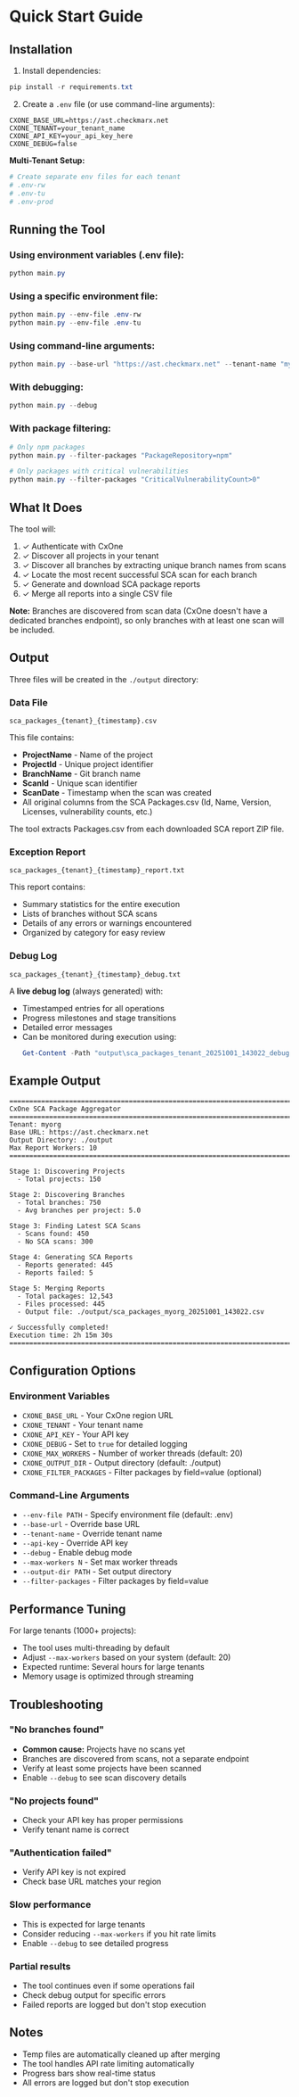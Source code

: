 # Quick Start Guide

## Installation

1. Install dependencies:
```powershell
pip install -r requirements.txt
```

2. Create a `.env` file (or use command-line arguments):
```
CXONE_BASE_URL=https://ast.checkmarx.net
CXONE_TENANT=your_tenant_name
CXONE_API_KEY=your_api_key_here
CXONE_DEBUG=false
```

**Multi-Tenant Setup:**
```powershell
# Create separate env files for each tenant
# .env-rw
# .env-tu
# .env-prod
```

## Running the Tool

### Using environment variables (.env file):
```powershell
python main.py
```

### Using a specific environment file:
```powershell
python main.py --env-file .env-rw
python main.py --env-file .env-tu
```

### Using command-line arguments:
```powershell
python main.py --base-url "https://ast.checkmarx.net" --tenant-name "myorg" --api-key "YOUR_API_KEY"
```

### With debugging:
```powershell
python main.py --debug
```

### With package filtering:
```powershell
# Only npm packages
python main.py --filter-packages "PackageRepository=npm"

# Only packages with critical vulnerabilities
python main.py --filter-packages "CriticalVulnerabilityCount>0"
```

## What It Does

The tool will:
1. ✓ Authenticate with CxOne
2. ✓ Discover all projects in your tenant
3. ✓ Discover all branches by extracting unique branch names from scans
4. ✓ Locate the most recent successful SCA scan for each branch
5. ✓ Generate and download SCA package reports
6. ✓ Merge all reports into a single CSV file

**Note:** Branches are discovered from scan data (CxOne doesn't have a dedicated branches endpoint), so only branches with at least one scan will be included.

## Output

Three files will be created in the `./output` directory:

### Data File
```
sca_packages_{tenant}_{timestamp}.csv
```

This file contains:
- **ProjectName** - Name of the project
- **ProjectId** - Unique project identifier  
- **BranchName** - Git branch name
- **ScanId** - Unique scan identifier
- **ScanDate** - Timestamp when the scan was created
- All original columns from the SCA Packages.csv (Id, Name, Version, Licenses, vulnerability counts, etc.)

The tool extracts Packages.csv from each downloaded SCA report ZIP file.

### Exception Report
```
sca_packages_{tenant}_{timestamp}_report.txt
```

This report contains:
- Summary statistics for the entire execution
- Lists of branches without SCA scans
- Details of any errors or warnings encountered
- Organized by category for easy review

### Debug Log
```
sca_packages_{tenant}_{timestamp}_debug.txt
```

A **live debug log** (always generated) with:
- Timestamped entries for all operations
- Progress milestones and stage transitions
- Detailed error messages
- Can be monitored during execution using:
  ```powershell
  Get-Content -Path "output\sca_packages_tenant_20251001_143022_debug.txt" -Wait -Tail 50
  ```

## Example Output

```
================================================================================
CxOne SCA Package Aggregator
================================================================================
Tenant: myorg
Base URL: https://ast.checkmarx.net
Output Directory: ./output
Max Report Workers: 10
================================================================================

Stage 1: Discovering Projects
  - Total projects: 150

Stage 2: Discovering Branches
  - Total branches: 750
  - Avg branches per project: 5.0

Stage 3: Finding Latest SCA Scans
  - Scans found: 450
  - No SCA scans: 300

Stage 4: Generating SCA Reports
  - Reports generated: 445
  - Reports failed: 5

Stage 5: Merging Reports
  - Total packages: 12,543
  - Files processed: 445
  - Output file: ./output/sca_packages_myorg_20251001_143022.csv

✓ Successfully completed!
Execution time: 2h 15m 30s
================================================================================
```

## Configuration Options

### Environment Variables
- `CXONE_BASE_URL` - Your CxOne region URL
- `CXONE_TENANT` - Your tenant name
- `CXONE_API_KEY` - Your API key
- `CXONE_DEBUG` - Set to `true` for detailed logging
- `CXONE_MAX_WORKERS` - Number of worker threads (default: 20)
- `CXONE_OUTPUT_DIR` - Output directory (default: ./output)
- `CXONE_FILTER_PACKAGES` - Filter packages by field=value (optional)

### Command-Line Arguments
- `--env-file PATH` - Specify environment file (default: .env)
- `--base-url` - Override base URL
- `--tenant-name` - Override tenant name
- `--api-key` - Override API key
- `--debug` - Enable debug mode
- `--max-workers N` - Set max worker threads
- `--output-dir PATH` - Set output directory
- `--filter-packages` - Filter packages by field=value

## Performance Tuning

For large tenants (1000+ projects):
- The tool uses multi-threading by default
- Adjust `--max-workers` based on your system (default: 20)
- Expected runtime: Several hours for large tenants
- Memory usage is optimized through streaming

## Troubleshooting

### "No branches found"
- **Common cause:** Projects have no scans yet
- Branches are discovered from scans, not a separate endpoint
- Verify at least some projects have been scanned
- Enable `--debug` to see scan discovery details

### "No projects found"
- Check your API key has proper permissions
- Verify tenant name is correct

### "Authentication failed"
- Verify API key is not expired
- Check base URL matches your region

### Slow performance
- This is expected for large tenants
- Consider reducing `--max-workers` if you hit rate limits
- Enable `--debug` to see detailed progress

### Partial results
- The tool continues even if some operations fail
- Check debug output for specific errors
- Failed reports are logged but don't stop execution

## Notes

- Temp files are automatically cleaned up after merging
- The tool handles API rate limiting automatically
- Progress bars show real-time status
- All errors are logged but don't stop execution

